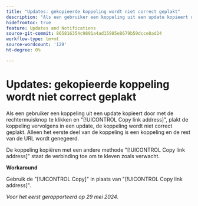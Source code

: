 ```yaml
---
title: "Updates: gekopieerde koppeling wordt niet correct geplakt"
description: "Als een gebruiker een koppeling uit een update kopieert door met de rechtermuisknop te klikken en het koppelingsadres kopiëren te selecteren, en de koppeling vervolgens in een update plakt, wordt de koppeling niet correct geplakt. Alleen het eerste deel van de koppeling is een koppeling en de rest van de URL wordt genegeerd."
hidefromtoc: true
feature: Updates and Notifications
source-git-commit: 865816354c9891a4ad15985e8679b59dcce8ad24
workflow-type: tm+mt
source-wordcount: '129'
ht-degree: 0%

---
```



# Updates: gekopieerde koppeling wordt niet correct geplakt

Als een gebruiker een koppeling uit een update kopieert door met de rechtermuisknop te klikken en &quot;[!UICONTROL Copy link address]&quot;, plakt de koppeling vervolgens in een update, de koppeling wordt niet correct geplakt. Alleen het eerste deel van de koppeling is een koppeling en de rest van de URL wordt genegeerd.

De koppeling kopiëren met een andere methode &quot;[!UICONTROL Copy link address]&quot; staat de verbinding toe om te kleven zoals verwacht.

**Workaround**

Gebruik de &quot;[!UICONTROL Copy]&quot; in plaats van &quot;[!UICONTROL Copy link address]&quot;.

_Voor het eerst gerapporteerd op 29 mei 2024._
